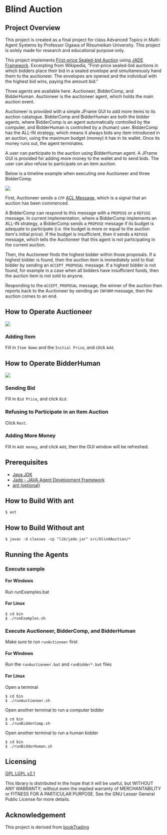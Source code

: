 # Blind Auction

## Project Overview

This project is created as a final project for class Advanced Topics in Multi-Agent Systems by Professor Ogawa of Ritsumeikan University. This project is solely made for research and educational purpose only.

This project implements [First-price Sealed-bid Auction](http://en.wikipedia.org/wiki/Auction_theory) using [JADE Framework](http://jade.tilab.com/). Excerpting from Wikipedia, "First-price sealed-bid auctions in which bidders place their bid in a sealed envelope and simultaneously hand them to the auctioneer. The envelopes are opened and the individual with the highest bid wins, paying the amount bid."

Three agents are available here. Auctioneer, BidderComp, and BidderHuman. Auctioneer is the auctioneer agent, which holds the main auction event. 

Auctioneer is provided with a simple JFrame GUI to add more items to its auction catalogue. BidderComp and BidderHuman are both the bidder agents, where BidderComp is an agent automatically controlled by the computer, and BidderHuman is controlled by a (human) user. BidderComp has the ALL-IN strategy, which means it always bids any item introduced in an auction, using the maximum budget (money) it has in its wallet. Once its money runs out, the agent terminates.

A user can participate to the auction using BidderHuman agent. A JFrame GUI is provided for adding more money to the wallet and to send bids. The user can also refuse to participate on an item auction.

Below is a timeline example when executing one Auctioneer and three BidderComp.

![](https://github.com/ardiyu07/jade-blind-auction/blob/master/blob/timeline.jpg)

First, Auctioneer sends a `CFP` [ACL Message](http://www.fipa.org/specs/fipa00061/SC00061G.html), which is a signal that an auction has been commenced. 

A BidderComp can respond to this message with a `PROPOSE` or a `REFUSE` message. In current implementation, where a BidderComp implements an ALL-IN strategy, a BidderComp sends a `PROPOSE` message if its budget is adequate to participate (i.e. the budget is more or equal to the auction item's initial price). If the budget is insufficient, then it sends a `REFUSE` message, which tells the Auctioneer that this agent is not participating in the current auction.

Then, the Auctioneer finds the highest bidder within those proposals. If a highest bidder is found, then the auction item is immediately sold to that bidder by sending an `ACCEPT_PROPOSAL` message. If a highest bidder is not found, for example in a case when all bidders have insufficient funds, then the auction item is not sold to anyone.

Responding to the `ACCEPT_PROPOSAL` message, the winner of the auction then reports back to the Auctioneer by sending an `INFORM` message, then the auction comes to an end.

## How to Operate Auctioneer

![](https://github.com/ardiyu07/jade-blind-auction/blob/master/blob/auctioneer.png)

### Adding Item

Fill in `Item Name` and the `Initial Price`, and click `Add`.

## How to Operate BidderHuman

![](https://github.com/ardiyu07/jade-blind-auction/blob/master/blob/bidder.png)

### Sending Bid

Fill in `Bid Price`, and click `Bid`.

### Refusing to Participate in an Item Auction

Click `Rest`.

### Adding More Money

Fill in `Add money`, and click `Add`, then the GUI window will be refreshed.

## Prerequisites

- [Java JDK](http://www.oracle.com/technetwork/java/javase/downloads/index.html)
- [Jade - JAVA Agent Development Framework](http://jade.tilab.com/)
- [ant (optional)](http://ant.apache.org/bindownload.cgi)

## How to Build With ant
    
    $ ant

## How to Build Without ant

    $ javac -d classes -cp "lib/jade.jar" src/blindAuction/* 

## Running the Agents

### Execute sample
#### For Windows
Run runExamples.bat   

#### For Linux
    $ cd bin
    $ ./runExamples.sh

### Execute Auctioneer, BidderComp, and BidderHuman
Make sure to run `runActioneer` first

#### For Windows
Run the `runAuctioneer.bat` and `runBidder*.bat` files

#### For Linux

Open a terminal

    $ cd bin
    $ ./runAuctioneer.sh
    
Open another terminal to run a computer bidder

    $ cd bin
    $ ./runBidderComp.sh
    
Open another terminal to run a human bidder

    $ cd bin
    $ ./runBidderHuman.sh

## Licensing

[GPL LGPL v2.1](https://www.gnu.org/licenses/lgpl-2.1.html)

This library is distributed in the hope that it will be useful, but WITHOUT ANY WARRANTY; without even the implied warranty of MERCHANTABILITY or FITNESS FOR A PARTICULAR PURPOSE.  See the GNU Lesser General Public License for more details.

## Acknowledgement

This project is derived from [bookTrading](http://jade.tilab.com/documentation/examples/book-trading/)

